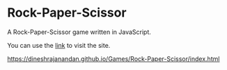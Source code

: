 # Rock-Paper-Scissor

A Rock-Paper-Scissor game written in JavaScript.

You can use the [link](https://dineshrajanandan.github.io/Games/Rock-Paper-Scissor/index.html) to visit the site.

https://dineshrajanandan.github.io/Games/Rock-Paper-Scissor/index.html
